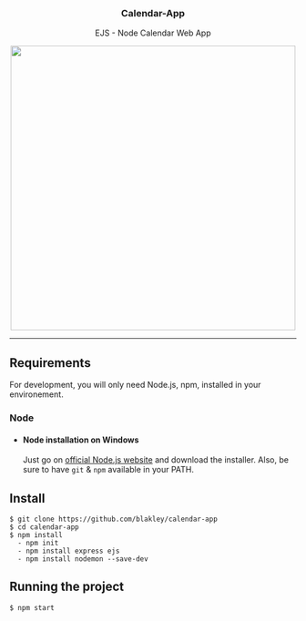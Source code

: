 <br />
<p align="center">
  <h3 align="center"> Calendar-App </h3>

  <p align="center">
      EJS - Node Calendar Web App <br />
  </p>
</p>

<p align="center">
  <img src="https://media.giphy.com/media/7Piyv2xtfPYBKB4vTt/giphy.gif" width=500>
</p>

---
## Requirements

For development, you will only need Node.js, npm, installed in your environement.

### Node
- #### Node installation on Windows

  Just go on [official Node.js website](https://nodejs.org/) and download the installer.
Also, be sure to have `git` & `npm` available in your PATH.

## Install

    $ git clone https://github.com/blakley/calendar-app
    $ cd calendar-app
    $ npm install
      - npm init
      - npm install express ejs
      - npm install nodemon --save-dev

## Running the project

    $ npm start
